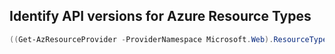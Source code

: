 ## Identify API versions for Azure Resource Types

```powershell
((Get-AzResourceProvider -ProviderNamespace Microsoft.Web).ResourceTypes | Where-Object ResourceTypeName -eq sites).ApiVersions

```
